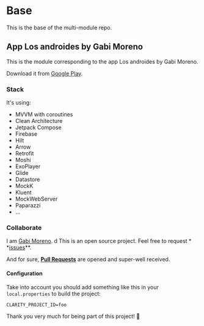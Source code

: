 # Base

This is the base of the multi-module repo.

## App Los androides by Gabi Moreno

This is the module corresponding to the app Los androides by Gabi Moreno.

Download it from [Google Play](https://gabimoreno.soy/app).

### Stack

It's using:

- MVVM with coroutines
- Clean Architecture
- Jetpack Compose
- Firebase
- Hilt
- Arrow
- Retrofit
- Moshi
- ExoPlayer
- Glide
- Datastore
- MockK
- Kluent
- MockWebServer
- Paparazzi
- ...

### Collaborate

I am [Gabi Moreno](https://gabimoreno.soy).
d
This is an open source project. Feel free to request *
*[issues](https://github.com/soygabimoreno/Base/issues)**.

And for sure, **[Pull Requests](https://github.com/soygabimoreno/Base/pulls)** are opened and
super-well received.

#### Configuration

Take into account you should add something like this in your `local.properties` to build the
project:

```
CLARITY_PROJECT_ID=foo
```

Thank you very much for being part of this project! 🤗
